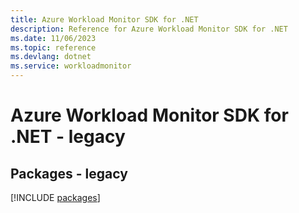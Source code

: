```yaml
---
title: Azure Workload Monitor SDK for .NET
description: Reference for Azure Workload Monitor SDK for .NET
ms.date: 11/06/2023
ms.topic: reference
ms.devlang: dotnet
ms.service: workloadmonitor
---
```

# Azure Workload Monitor SDK for .NET - legacy
## Packages - legacy
[!INCLUDE [packages](workload-monitor-index.md)]